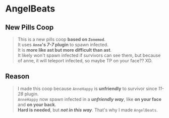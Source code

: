 # AngelBeats
 
## New Pills Coop
> This is a new pills coop **based on `Zonemod`**.  
> It uses **`Anne`'s _7-7_ plugin** to spawn infected.  
> It is **more like ast but more difficult than ast**.  
> It likely won't spawn infected if survivors can see them, but because of anne, it will teleport infected, so maybe TP on your face?? XD.  

## Reason
> I made this coop because `AnneHappy` is **unfriendly** to survivor since _11-28_ plugin.  
> `AnneHappy` now spawn infected in a **_unfriendly way_**, like **on your face** and **on your back**.  
> **Hard is needed**, but **_not in this way_**. That's why I made `AngelBeats`.
